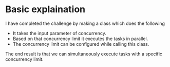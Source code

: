 # Basic explaination

I have completed the challenge by making a class which does the following

- It takes the input parameter of concurrency.
- Based on that concurrency limit it executes the tasks in parallel.
- The concurrency limit can be configured while calling this class.

The end result is that we can simultaneously execute tasks with a specific concurrency limit.
